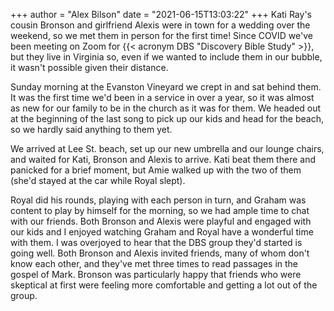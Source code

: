 +++
author = "Alex Bilson"
date = "2021-06-15T13:03:22"
+++
Kati Ray's cousin Bronson and girlfriend Alexis were in town for a wedding over the weekend, so we met them in person for the first time! Since COVID we've been meeting on Zoom for {{< acronym DBS "Discovery Bible Study" >}}, but they live in Virginia so, even if we wanted to include them in our bubble, it wasn't possible given their distance.

Sunday morning at the Evanston Vineyard we crept in and sat behind them. It was the first time we'd been in a service in over a year, so it was almost as new for our family to be in the church as it was for them. We headed out at the beginning of the last song to pick up our kids and head for the beach, so we hardly said anything to them yet.

We arrived at Lee St. beach, set up our new umbrella and our lounge chairs, and waited for Kati, Bronson and Alexis to arrive. Kati beat them there and panicked for a brief moment, but Amie walked up with the two of them (she'd stayed at the car while Royal slept).

Royal did his rounds, playing with each person in turn, and Graham was content to play by himself for the morning, so we had ample time to chat with our friends. Both Bronson and Alexis were playful and engaged with our kids and I enjoyed watching Graham and Royal have a wonderful time with them. I was overjoyed to hear that the DBS group they'd started is going well. Both Bronson and Alexis invited friends, many of whom don't know each other, and they've met three times to read passages in the gospel of Mark. Bronson was particularly happy that friends who were skeptical at first were feeling more comfortable and getting a lot out of the group.
    